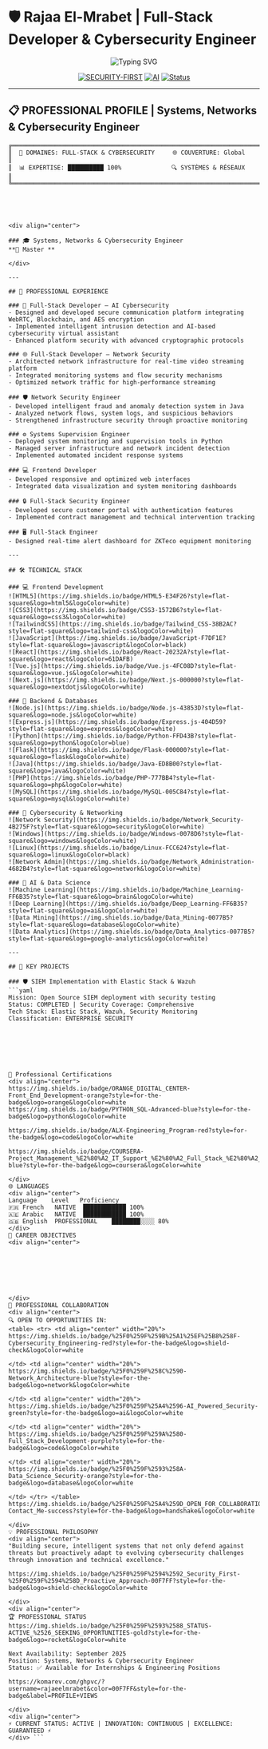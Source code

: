# 🛡️ Rajaa El-Mrabet | Full-Stack Developer & Cybersecurity Engineer

<div align="center">

![Typing SVG](https://readme-typing-svg.herokuapp.com?font=Orbitron&size=30&duration=3000&pause=1000&color=00F7FF&center=true&vCenter=true&multiline=true&width=800&height=100&lines=Full-Stack+Developer+%26+Cybersecurity+Engineer)

[![SECURITY-FIRST](https://img.shields.io/badge/SECURITY-FIRST-red?style=for-the-badge&logo=shield&logoColor=white)](https://github.com/rajaa-01)
[![AI](https://img.shields.io/badge/AI-POWERED-blue?style=for-the-badge&logo=openai&logoColor=white)](https://github.com/rajaa-01)
[![Status](https://img.shields.io/badge/STATUS-ACTIVE-green?style=for-the-badge&logo=target&logoColor=white)](https://github.com/rajaa-01)

</div>

---

## 📋 PROFESSIONAL PROFILE | Systems, Networks & Cybersecurity Engineer

```ascii
╔═════════════════════════════════════════════════════════════════════════════════════════════╗
║  🎯 DOMAINES: FULL-STACK & CYBERSECURITY     🌐 COUVERTURE: Global                         ║
║  📊 EXPERTISE: ██████████ 100%              🔍 SYSTÈMES & RÉSEAUX                          ║
╚═════════════════════════════════════════════════════════════════════════════════════════════╝





<div align="center">

### 🎓 Systems, Networks & Cybersecurity Engineer
**🏫 Master ** 

</div>

---

## 💼 PROFESSIONAL EXPERIENCE

### 🔐 Full-Stack Developer – AI Cybersecurity
- Designed and developed secure communication platform integrating WebRTC, Blockchain, and AES encryption
- Implemented intelligent intrusion detection and AI-based cybersecurity virtual assistant
- Enhanced platform security with advanced cryptographic protocols

### 🌐 Full-Stack Developer – Network Security
- Architected network infrastructure for real-time video streaming platform
- Integrated monitoring systems and flow security mechanisms
- Optimized network traffic for high-performance streaming

### 🛡️ Network Security Engineer
- Developed intelligent fraud and anomaly detection system in Java
- Analyzed network flows, system logs, and suspicious behaviors
- Strengthened infrastructure security through proactive monitoring

### ⚙️ Systems Supervision Engineer
- Deployed system monitoring and supervision tools in Python
- Managed server infrastructure and network incident detection
- Implemented automated incident response systems

### 💻 Frontend Developer
- Developed responsive and optimized web interfaces
- Integrated data visualization and system monitoring dashboards

### 🔒 Full-Stack Security Engineer
- Developed secure customer portal with authentication features
- Implemented contract management and technical intervention tracking

### 🖥️ Full-Stack Engineer
- Designed real-time alert dashboard for ZKTeco equipment monitoring

---

## 🛠️ TECHNICAL STACK

### 💻 Frontend Development
![HTML5](https://img.shields.io/badge/HTML5-E34F26?style=flat-square&logo=html5&logoColor=white)
![CSS3](https://img.shields.io/badge/CSS3-1572B6?style=flat-square&logo=css3&logoColor=white)
![TailwindCSS](https://img.shields.io/badge/Tailwind_CSS-38B2AC?style=flat-square&logo=tailwind-css&logoColor=white)
![JavaScript](https://img.shields.io/badge/JavaScript-F7DF1E?style=flat-square&logo=javascript&logoColor=black)
![React](https://img.shields.io/badge/React-20232A?style=flat-square&logo=react&logoColor=61DAFB)
![Vue.js](https://img.shields.io/badge/Vue.js-4FC08D?style=flat-square&logo=vue.js&logoColor=white)
![Next.js](https://img.shields.io/badge/Next.js-000000?style=flat-square&logo=nextdotjs&logoColor=white)

### 🔧 Backend & Databases
![Node.js](https://img.shields.io/badge/Node.js-43853D?style=flat-square&logo=node.js&logoColor=white)
![Express.js](https://img.shields.io/badge/Express.js-404D59?style=flat-square&logo=express&logoColor=white)
![Python](https://img.shields.io/badge/Python-FFD43B?style=flat-square&logo=python&logoColor=blue)
![Flask](https://img.shields.io/badge/Flask-000000?style=flat-square&logo=flask&logoColor=white)
![Java](https://img.shields.io/badge/Java-ED8B00?style=flat-square&logo=java&logoColor=white)
![PHP](https://img.shields.io/badge/PHP-777BB4?style=flat-square&logo=php&logoColor=white)
![MySQL](https://img.shields.io/badge/MySQL-005C84?style=flat-square&logo=mysql&logoColor=white)

### 🔐 Cybersecurity & Networking
![Network Security](https://img.shields.io/badge/Network_Security-4B275F?style=flat-square&logo=security&logoColor=white)
![Windows](https://img.shields.io/badge/Windows-0078D6?style=flat-square&logo=windows&logoColor=white)
![Linux](https://img.shields.io/badge/Linux-FCC624?style=flat-square&logo=linux&logoColor=black)
![Network Admin](https://img.shields.io/badge/Network_Administration-4682B4?style=flat-square&logo=network&logoColor=white)

### 🤖 AI & Data Science
![Machine Learning](https://img.shields.io/badge/Machine_Learning-FF6B35?style=flat-square&logo=brain&logoColor=white)
![Deep Learning](https://img.shields.io/badge/Deep_Learning-FF6B35?style=flat-square&logo=ai&logoColor=white)
![Data Mining](https://img.shields.io/badge/Data_Mining-0077B5?style=flat-square&logo=database&logoColor=white)
![Data Analytics](https://img.shields.io/badge/Data_Analytics-0077B5?style=flat-square&logo=google-analytics&logoColor=white)

---

## 🎯 KEY PROJECTS

### 🛡️ SIEM Implementation with Elastic Stack & Wazuh
```yaml
Mission: Open Source SIEM deployment with security testing
Status: COMPLETED | Security Coverage: Comprehensive
Tech Stack: Elastic Stack, Wazuh, Security Monitoring
Classification: ENTERPRISE SECURITY







📄 Professional Certifications
<div align="center">
https://img.shields.io/badge/ORANGE_DIGITAL_CENTER-Front_End_Development-orange?style=for-the-badge&logo=orange&logoColor=white
https://img.shields.io/badge/PYTHON_SQL-Advanced-blue?style=for-the-badge&logo=python&logoColor=white

https://img.shields.io/badge/ALX-Engineering_Program-red?style=for-the-badge&logo=code&logoColor=white

https://img.shields.io/badge/COURSERA-Project_Management_%E2%80%A2_IT_Support_%E2%80%A2_Full_Stack_%E2%80%A2_Cybersecurity-blue?style=for-the-badge&logo=coursera&logoColor=white

</div>
🌐 LANGUAGES
<div align="center">
Language	Level	Proficiency
🇫🇷 French	NATIVE	████████████ 100%
🇦🇪 Arabic	NATIVE	████████████ 100%
🇬🇧 English	PROFESSIONAL	████████░░░░ 80%
</div>
🎯 CAREER OBJECTIVES
<div align="center">







</div>
🤝 PROFESSIONAL COLLABORATION
<div align="center">
🔍 OPEN TO OPPORTUNITIES IN:
<table> <tr> <td align="center" width="20%">
https://img.shields.io/badge/%25F0%259F%259B%25A1%25EF%25B8%258F-Cybersecurity_Engineering-red?style=for-the-badge&logo=shield-check&logoColor=white

</td> <td align="center" width="20%">
https://img.shields.io/badge/%25F0%259F%258C%2590-Network_Architecture-blue?style=for-the-badge&logo=network&logoColor=white

</td> <td align="center" width="20%">
https://img.shields.io/badge/%25F0%259F%25A4%2596-AI_Powered_Security-green?style=for-the-badge&logo=ai&logoColor=white

</td> <td align="center" width="20%">
https://img.shields.io/badge/%25F0%259F%259A%2580-Full_Stack_Development-purple?style=for-the-badge&logo=code&logoColor=white

</td> <td align="center" width="20%">
https://img.shields.io/badge/%25F0%259F%2593%258A-Data_Science_Security-orange?style=for-the-badge&logo=database&logoColor=white

</td> </tr> </table>
https://img.shields.io/badge/%25F0%259F%25A4%259D_OPEN_FOR_COLLABORATIONS-Contact_Me-success?style=for-the-badge&logo=handshake&logoColor=white

</div>
💡 PROFESSIONAL PHILOSOPHY
<div align="center">
"Building secure, intelligent systems that not only defend against threats but proactively adapt to evolving cybersecurity challenges through innovation and technical excellence."

https://img.shields.io/badge/%25F0%259F%2594%2592_Security_First-%25F0%259F%2594%258D_Proactive_Approach-00F7FF?style=for-the-badge&logo=shield-check&logoColor=white

</div>
<div align="center">
🏆 PROFESSIONAL STATUS
https://img.shields.io/badge/%25F0%259F%2593%2588_STATUS-ACTIVE_%2526_SEEKING_OPPORTUNITIES-gold?style=for-the-badge&logo=rocket&logoColor=white

Next Availability: September 2025
Position: Systems, Networks & Cybersecurity Engineer
Status: ✅ Available for Internships & Engineering Positions

https://komarev.com/ghpvc/?username=rajaeelmrabet&color=00F7FF&style=for-the-badge&label=PROFILE+VIEWS

</div>
<div align="center">
⚡ CURRENT STATUS: ACTIVE | INNOVATION: CONTINUOUS | EXCELLENCE: GUARANTEED ⚡
</div> ```








